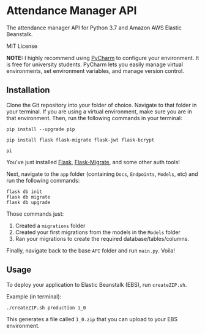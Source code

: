 # Attendance Manager API
The attendance manager API for Python 3.7 and Amazon AWS Elastic Beanstalk.

MIT License

**NOTE:** I highly recommend using [PyCharm](https://www.jetbrains.com/pycharm/) to configure your environment. It is free for university students. PyCharm lets you easily manage virtual environments, set environment variables, and manage version control.

## Installation

Clone the Git repository into your folder of choice. Navigate to that folder in your terminal. If you are using a virtual environment, make sure you are in that environment. Then, run the following commands in your terminal:
```
pip install --upgrade pip

pip install flask flask-migrate flask-jwt flask-bcrypt

pi
```

You've just installed [Flask](http://flask.pocoo.org/), [Flask-Migrate](https://flask-migrate.readthedocs.io/), and some other auth tools!

Next, navigate to the `app` folder (containing `Docs`, `Endpoints`, `Models`, etc) and run the following commands:
```
flask db init
flask db migrate
flask db upgrade
```

Those commands just:
1. Created a `migrations` folder
2. Created your first migrations from the models in the `Models` folder
3. Ran your migrations to create the required database/tables/columns.

Finally, navigate back to the base `API` folder and run `main.py`. Voila!

## Usage

To deploy your application to Elastic Beanstalk (EBS), run `createZIP.sh`.

Example (in terminal):
```
./createZIP.sh production 1_0
```

This generates a file called `1_0.zip` that you can upload to your EBS environment.

